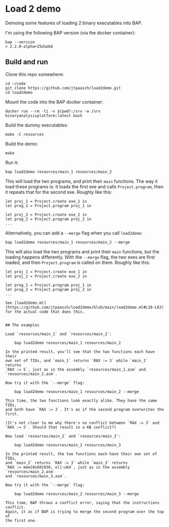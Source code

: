 # Load 2 demo

Demoing some features of loading 2 binary executables into BAP.

I'm using the following BAP version (via the docker container):

    bap --version
    > 2.2.0-alpha+25d1eb6


## Build and run

Clone this repo somewhere:

    cd ~/code
    git clone https://github.com/jtpaasch/load2demo.git
    cd load2demo

Mount the code into the BAP docker container:

    docker run --rm -ti -v $(pwd):/srv -w /srv binaryanalysisplatform:latest bash

Build the dummy executables:

    make -C resources

Build the demo:

    make

Run it:

    bap load2demo resources/main_1 resources/main_2

This will load the two programs, and print their `main` functions. The way it
load these programs is: it loads the first exe and calls `Project.program`, 
then it repeats that for the second exe. Roughly like this:

```
let proj_1 = Project.create exe_1 in
let prog_1 = Project.program proj_1 in

let proj_2 = Project.create exe_2 in
let prog_2 = Project.program proj_2 in
...
``` 

Alternatively, you can add a `--merge` flag when you call `load2demo`:

    bap load2demo resources/main_1 resources/main_2 --merge

This will also load the two programs and print their `main` functions, but
the loading happens differently. With the `--merge` flag, the two exes are
first loaded, and then `Project.program` is called on them. Roughly like this:

```
let proj_1 = Project.create exe_1 in
let proj_2 = Project.create exe_2 in

let prog_1 = Project.program proj_1 in
let prog_2 = Project.program proj_2 in
...

See [load2demo.ml](https://github.com/jtpaasch/load2demo/blob/main/load2demo.ml#L38-L63) for the actual code that does this.


## The examples

Load `resources/main_1` and `resources/main_2`:

    bap load2demo resources/main_1 resources/main_2

In the printed result, you'll see that the two functions each have their
own set of TIDs, and `main_1` returns `RAX := 3` while `main_2` returns
`RAX := 5`, just as in the assembly `resources/main_1.asm` and
`resources/main_2.asm`.

Now try it with the `--merge` flag:

    bap load2demo resources/main_1 resources/main_2 --merge

This time, the two functions look exactly alike. They have the same TIDs,
and both have `RAX := 3`. It's as if the second program overwrites the first.

(It's not clear to me why there's no conflict between `RAX := 3` and
`RAX := 5`. Should that result in a KB conflict?)

Now load `resources/main_2` and `resources/main_3`:

    bap load2demo resources/main_2 resources/main_3

In the printed result, the two functions each have their own set of TIDs,
and `main_2` returns `RAX := 3` while `main_3` returns
`RAX := mem[0x601030, el]:u64`, just as in the assembly `resources/main_2.asm`
and `resources/main_3.asm`. 

Now try it with the `--merge` flag:

    bap load2demo resources/main_2 resources/main_3 --merge

This time, BAP throws a conflict error, saying that the instructions conflict.
Again, it as if BAP is trying to merge the second program over the top of
the first one.
